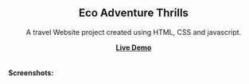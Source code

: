 <h2 align="center">Eco Adventure Thrills</h2>
<div align="center">
<p>A travel Website project created using HTML, CSS and javascript.</p>
<a href="https://ajaynandakumar.github.io/Eco-Adventure-Thrills/" target="_blank"><strong> Live Demo</strong></a>
</div>  <br/><br/>
<b>Screenshots:</b> <br/><br/>

